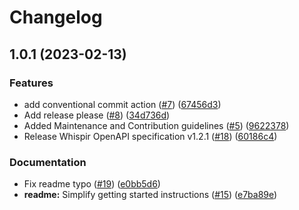 # Changelog

## 1.0.1 (2023-02-13)


### Features

* add conventional commit action ([#7](https://github.com/whispir/whispir-java/issues/7)) ([67456d3](https://github.com/whispir/whispir-java/commit/67456d3986f05fd811e687c6a8c0f8da36511d08))
* Add release please ([#8](https://github.com/whispir/whispir-java/issues/8)) ([34d736d](https://github.com/whispir/whispir-java/commit/34d736d6fec5253ad744e4d178d62d2685bbda39))
* Added Maintenance and Contribution guidelines ([#5](https://github.com/whispir/whispir-java/issues/5)) ([9622378](https://github.com/whispir/whispir-java/commit/96223782c87d7162ba7b95ddb0e44883ef80746d))
* Release Whispir OpenAPI specification v1.2.1 ([#18](https://github.com/whispir/whispir-java/issues/18)) ([60186c4](https://github.com/whispir/whispir-java/commit/60186c4b6aef4ca22322f94040923a0ec55b4997))


### Documentation

* Fix readme typo ([#19](https://github.com/whispir/whispir-java/issues/19)) ([e0bb5d6](https://github.com/whispir/whispir-java/commit/e0bb5d6660245c0bea4b0a0b4c56f62aa3f7af83))
* **readme:** Simplify getting started instructions ([#15](https://github.com/whispir/whispir-java/issues/15)) ([e7ba89e](https://github.com/whispir/whispir-java/commit/e7ba89ea873fa4904aedd67366d02230a66e5d05))
